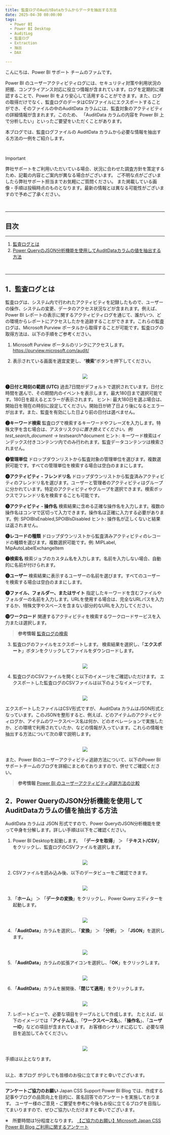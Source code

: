 ```yaml
---
title: 監査ログのAuditDataカラムからデータを抽出する方法
date: 2025-04-30 00:00:00 
tags:
  - Power BI
  - Power BI Desktop
  - AuditLog
  - 監査ログ
  - Extraction
  - 抽出
  - DAX

---
```



こんにちは、Power BI サポート チームのファムです。 

Power BI のユーザーアクティビティログには、セキュリティ対策や利用状況の把握、コンプライアンス対応に役立つ情報が含まれています。ログを定期的に確認することで、Power BI をより安心して活用することができます。また、ログの取得だけでなく、監査ログのデータはCSVファイルにエクスポートすることができ、そのファイルの中のAuditData カラムには、監査対象のアクティビティの詳細情報が含まれます。このため、 「AuditData カラムの内容を Power BI 上で分析したい」といったご要望をいただくことがあります。

本ブログでは、監査ログファイルの AuditData カラムから必要な情報を抽出する方法の一例をご紹介します。

</br>

> [!IMPORTANT]
> 弊社サポートをご利用いただいている場合、状況に合わせた調査方針を策定するため、記載の内容とご案内が異なる場合がございます。
> ご不明な点がございましたら弊社サポート担当までお気軽にご質問ください。
> また掲載している画像・手順は投稿時点のものとなります。最新の情報とは異なる可能性がございますので予めご了承ください。

</br>

---
## 目次
---
1. [監査ログとは](#1．監査ログとは)
2. [Power QueryのJSON分析機能を使用してAuditDataカラムの値を抽出する方法](#2．Power-QueryのJSON分析機能を使用してAuditDataカラムの値を抽出する方法)
</br>

---

## 1．監査ログとは

監査ログは、システム内で行われたアクティビティを記録したもので、ユーザーの操作、システムの変更、データのアクセス状況などが含まれます。例えば、Power BI レポートの表示に関するアクティビティログを通じて、誰がいつ、どの環境からレポートにアクセスしたかを追跡することができます。これらの監査ログは、Microsoft Purview ポータルから取得することが可能です。監査ログの取得方法は、以下の手順をご参考ください。

1) Microsoft Purview ポータルのリンクにアクセスします。
https://purview.microsoft.com/audit/

2) 表示されている画面を適宜変更し、“**検索**”ボタンを押下してください。

</br>

<div align="center">
<img src="pic1.png">
</div>

**❶日付と時刻の範囲 (UTC)**
過去7日間がデフォルトで選択されています。日付と時間を選んで、その期間内のイベントを表示します。最大180日まで選択可能です。180日を超えるとエラーが表示されます。
ヒント: 最大180日を選ぶ場合は、開始日を現在の時刻に設定してください。開始日が終了日より後になるとエラーが出ます。また、監査を有効にした日より前の日付は選べません。

**❷キーワード検索**
監査ログで検索するキーワードやフレーズを入力します。特殊文字を含む場合は、アスタリスク(*)に置き換えてください。例: test_search_document → test*search*document
ヒント: キーワード検索はインデックス付きコンテンツ内でのみ行われます。監査データコンテンツは検索されません。

**❸管理単位**
ドロップダウンリストから監査対象の管理単位を選びます。複数選択可能です。すべての管理単位を検索する場合は空白のままにします。

**❹アクティビティ - フレンドリ名**
ドロップダウンリストから監査済みアクティビティのフレンドリ名を選びます。ユーザーと管理者のアクティビティはグループに分かれています。特定のアクティビティやグループを選択できます。検索ボックスでフレンドリ名を検索することも可能です。

**❺アクティビティ - 操作名**
検索結果に含める正確な操作名を入力します。複数の操作名はコンマで区切って入力できます。操作名は正確に入力する必要があります。例: SPOIBIsEnabled,SPOIBIsDisabled
ヒント: 操作名が正しくないと結果は返されません。

**❻レコードの種類**
ドロップダウンリストから監査済みアクティビティのレコードの種類を選びます。複数選択可能です。例: MIPLabel, MipAutoLabelExchangeItem

**❼検索名**
検索ジョブのカスタム名を入力します。名前を入力しない場合、自動的に名前が付けられます。

**❽ユーザー**
検索結果に表示するユーザーの名前を選びます。すべてのユーザーを検索する場合は空白のままにします。

**❾ファイル、フォルダー、またはサイト**
指定したキーワードを含むファイルやフォルダーの名前を入力します。URLを使用する場合は、完全なURLパスを入力するか、特殊文字やスペースを含まない部分的なURLを入力してください。

**❿ワークロード**
関連するアクティビティを検索するワークロードサービスを入力または選択します。


> **参考情報**
>  [監査ログの検索](https://learn.microsoft.com/ja-jp/purview/audit-search)


3) 監査ログのファイルをエクスポートします。
検索結果を選択し、「**エクスポート**」ボタンをクリックしてファイルをダウンロードします。

</br>

<div align="center">
<img src="pic2.png">
</div>


4) 監査ログのCSVファイルを開くと以下のイメージをご確認いただけます。
エクスポートした監査ログのCSVファイルは以下のようなイメージです。

</br>

<div align="center">
<img src="pic3.png">
</div>

エクスポートしたファイルはCSV形式ですが、 AuditData カラムはJSON形式となっています。このJSONを整形すると、例えば、どのアイテムのアクティビティログか、アイテムのワークスペース名は何か、どのオペレーションで実施したか、どの環境で利用されていたか、などの情報が入っています。これらの情報を抽出する方法について次の章で説明します。

</br>

<div align="center">
<img src="pic4.png">
</div>

また、Power BIのユーザーアクティビティ追跡方法について、以下のPower BIサポートチームのブログを詳細にまとめておりますので、併せてご確認ください。

> **参考情報**
>  [Power BI のユーザーアクティビティ追跡方法の比較](https://jpbap-sqlbi.github.io/blog/powerbi/pbi_activity_log_usage_metrics/)


## 2．Power QueryのJSON分析機能を使用してAuditDataカラムの値を抽出する方法
AuditData カラムは JSON 形式ですので、Power QueryのJSON分析機能を使って中身を分解します。詳しい手順は以下をご確認ください。

1) Power BI Desktopを起動します。
「**データを取得**」 ＞ 「**テキスト/CSV**」 をクリックし、監査ログのCSVファイルを選択します。

</br>

<div align="center">
<img src="pic7.png">
</div>

2) CSVファイルを読み込み後、以下のデータビューをご確認できます。

</br>

<div align="center">
<img src="pic8.png">
</div>


3) 「**ホーム**」 ＞ 「**データの変換**」をクリックし、Power Query エディターを起動します。

</br>

<div align="center">
<img src="pic1new.png">
</div>



4) 「**AuditData**」カラムを選択し、「**変換**」 ＞ 「**分析**」 ＞ 「**JSON**」を選択します。

</br>

<div align="center">
<img src="pic2new.png">
</div>


5) 「**AuditData**」カラムの拡張アイコンを選択し、「**OK**」をクリックします。

</br>

<div align="center">
<img src="pic3new.png">
</div>


6) 「**AuditData**」カラムを展開後、「**閉じて適用**」をクリックします。

</br>

<div align="center">
<img src="pic4new.png">
</div>


7) レポートビューで、必要な項目をテーブルとして作成します。
たとえば、以下のイメージでは「**アイテム名**」、「**ワークスペース名**」、「**操作名**」、「**ユーザーID**」などの項目が含まれています。
お客様のシナリオに応じて、必要な項目を追加してみてください。

</br>

<div align="center">
<img src="pic5new.png">
</div>


手順は以上となります。

</br>
以上、本ブログ が少しでも皆様のお役に立てますと幸いでございます。


---

**アンケートご協力のお願い**
Japan CSS Support Power BI Blog では、作成する記事やブログの品質向上を目的に、匿名回答でのアンケートを実施しております。
ユーザー様のご意見・ご要望を参考に今後もお役に立てるブログを目指してまいりますので、ぜひご協力いただけますと幸いでございます。 

※　所要時間は1分程度となります。
[【ご協力のお願い】Microsoft Japan CSS Power BI Blog ご利用に関するアンケート](https://jpbap-sqlbi.github.io/blog/powerbi/pbi_blogsurvey2022/)
